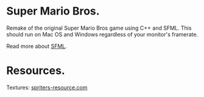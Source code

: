# Super Mario Bros.

Remake of the original Super Mario Bros game using C++ and SFML. This should run on Mac OS and Windows regardless of your monitor's framerate.

Read more about [SFML](https://www.sfml-dev.org/tutorials/2.5/).

# Resources.
Textures: [spriters-resource.com](https://www.spriters-resource.com/nes/supermariobros/)

